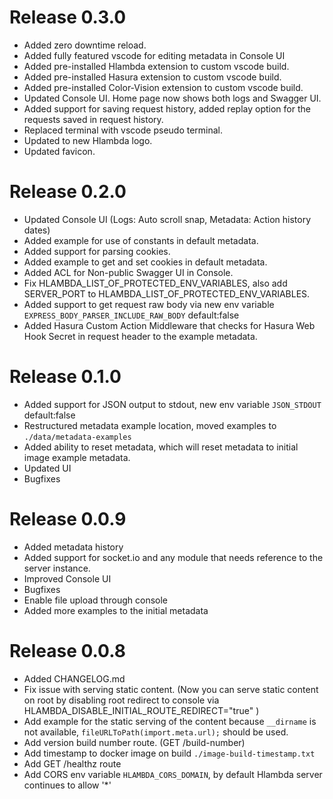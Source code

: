 # Release 0.3.0

- Added zero downtime reload.
- Added fully featured vscode for editing metadata in Console UI
- Added pre-installed Hlambda extension to custom vscode build.
- Added pre-installed Hasura extension to custom vscode build.
- Added pre-installed Color-Vision extension to custom vscode build.
- Updated Console UI. Home page now shows both logs and Swagger UI.
- Added support for saving request history, added replay option for the requests saved in request history.
- Replaced terminal with vscode pseudo terminal.
- Updated to new Hlambda logo.
- Updated favicon.

# Release 0.2.0

- Updated Console UI (Logs: Auto scroll snap, Metadata: Action history dates)
- Added example for use of constants in default metadata.
- Added support for parsing cookies.
- Added example to get and set cookies in default metadata.
- Added ACL for Non-public Swagger UI in Console.
- Fix HLAMBDA_LIST_OF_PROTECTED_ENV_VARIABLES, also add SERVER_PORT to HLAMBDA_LIST_OF_PROTECTED_ENV_VARIABLES.
- Added support to get request raw body via new env variable `EXPRESS_BODY_PARSER_INCLUDE_RAW_BODY` default:false
- Added Hasura Custom Action Middleware that checks for Hasura Web Hook Secret in request header to the example metadata.

# Release 0.1.0

- Added support for JSON output to stdout, new env variable `JSON_STDOUT` default:false
- Restructured metadata example location, moved examples to `./data/metadata-examples`
- Added ability to reset metadata, which will reset metadata to initial image example metadata.
- Updated UI
- Bugfixes

# Release 0.0.9

- Added metadata history
- Added support for socket.io and any module that needs reference to the server instance.
- Improved Console UI
- Bugfixes
- Enable file upload through console
- Added more examples to the initial metadata

# Release 0.0.8

- Added CHANGELOG.md
- Fix issue with serving static content. (Now you can serve static content on root by disabling root redirect to console via HLAMBDA_DISABLE_INITIAL_ROUTE_REDIRECT="true" )
- Add example for the static serving of the content because `__dirname` is not available, `fileURLToPath(import.meta.url);` should be used.
- Add version build number route. (GET /build-number)
- Add timestamp to docker image on build `./image-build-timestamp.txt`
- Add GET /healthz route
- Add CORS env variable `HLAMBDA_CORS_DOMAIN`, by default Hlambda server continues to allow '\*'
